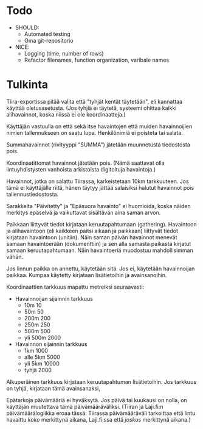 
# Todo

- SHOULD:
  - Automated testing
  - Oma git-repositorio
- NICE:
  - Logging (time, number of rows)
  - Refactor filenames, function organization, varibale names

# Tulkinta

Tiira-exportissa pitää valita että "tyhjät kentät täytetään", eli kannattaa käyttää oletusasetusta. (Jos tyhjiä ei täytetä, systeemi ohittaa kaikki alihavainnot, koska niissä ei ole koordinaatteja.)

Käyttäjän vastuulla on että sekä itse havaintojen että muiden havainnoijien nimien tallennukseen on saatu lupa. Henkilönimiä ei poisteta tai salata.

Summahavainnot (rivityyppi "SUMMA") jätetään muunnetusta tiedostosta pois.

Koordinaatittomat havainnot jätetään pois. (Nämä saattavat olla lintuyhdistysten vanhoista arkistoista digitoituja havaintoja.)

Havainnot, jotka on salattu Tiirassa, karkeistetaan 10km tarkkuuteen. Jos tämä ei käyttäjälle riitä, hänen täytyy jättää salaisiksi halutut havainnot pois tallennustiedostosta.

Sarakkeita "Päivitetty" ja "Epäsuora havainto" ei huomioida, koska näiden merkitys epäselvä ja vaikuttavat sisältävän aina saman arvon.

Paikkaan liittyvät tiedot kirjataan keruutapahtumaan (gathering). Havaintoon ja alihavaintoon (eli kaikkeen paitsi aikaan ja paikkaan) liittyvät tiedot kirjataan havaintoon (unitiin). Näin saman päivän havainnot menevät samaan havaintoerään (dokumenttiin) ja sen alla samasta paikasta kirjatut samaan keruutapahtumaan. Näin havaintoeriä muodostuu mahdollisimman vähän.

Jos linnun paikka on annettu, käytetään sitä. Jos ei, käytetään havainnoijan paikkaa. Kumpaa käytetty kirjataan lisätietoihin ja avainsanoihin.

Koordinaattien tarkkuus mapattu metreiksi seuraavasti:
- Havainnoijan sijainnin tarkkuus
  - 10m 10
  - 50m  50
  - 200m  200
  - 250m  250
  - 500m  500
  - yli 500m 2000
- Havainnon sijainnin tarkkuus
  - 1km 1000
  - alle 5km  5000
  - yli 5km  10000
  - tyhjä   2000

Alkuperäinen tarkkuus kirjataan keruutapahtuman lisätietoihin. Jos tarkkuus on tyhjä, kirjataan tämä avainsanaksi,

Epätarkoja päivämääriä ei hyväksytä. Jos päivä tai kuukausi on nolla, on käyttäjän muutettava tämä päivämääräväliksi. (Tiiran ja Laji.fi:n päivämäärälogiikka eroaa tässä: Tiirassa päivämääräväli tarkoittaa että lintu havaittu *koko* merkittynä aikana, Laji.fi:ssa että *joskus* merkittynä aikana.)

